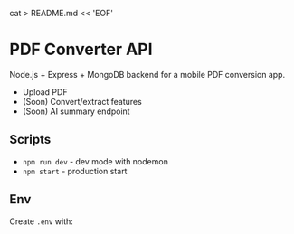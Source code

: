 cat > README.md << 'EOF'
# PDF Converter API

Node.js + Express + MongoDB backend for a mobile PDF conversion app.
- Upload PDF
- (Soon) Convert/extract features
- (Soon) AI summary endpoint

## Scripts
- `npm run dev` - dev mode with nodemon
- `npm start` - production start

## Env
Create `.env` with:

